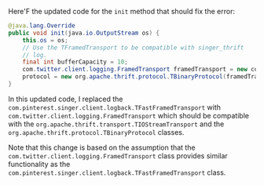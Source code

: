 Here'F the updated code for the `init` method that should fix the error:

```java
@java.lang.Override
public void init(java.io.OutputStream os) {
    this.os = os;
    // Use the TFramedTransport to be compatible with singer_thrift
    // log.
    final int bufferCapacity = 10;
    com.twitter.client.logging.FramedTransport framedTransport = new com.twitter.client.logging.FramedTransport(new org.apache.thrift.transport.TIOStreamTransport(os), bufferCapacity);
    protocol = new org.apache.thrift.protocol.TBinaryProtocol(framedTransport);
}
```

In this updated code, I replaced the `com.pinterest.singer.client.logback.TFastFramedTransport` with `com.twitter.client.logging.FramedTransport` which should be compatible with the `org.apache.thrift.transport.TIOStreamTransport` and the `org.apache.thrift.protocol.TBinaryProtocol` classes.

Note that this change is based on the assumption that the `com.twitter.client.logging.FramedTransport` class provides similar functionality as the `com.pinterest.singer.client.logback.TFastFramedTransport` class.